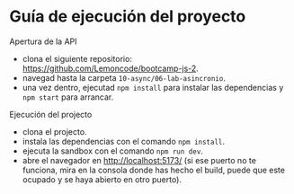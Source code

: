 # Guía de ejecución del proyecto

Apertura de la API

- clona el siguiente repositorio: <https://github.com/Lemoncode/bootcamp-js-2>.
- navegad hasta la carpeta `10-async/06-lab-asincronio`.
- una vez dentro, ejecutad `npm install` para instalar las dependencias y `npm start` para arrancar.

Ejecución del projecto

- clona el projecto.
- instala las dependencias con el comando `npm install`.
- ejecuta la sandbox con el comando `npm run dev`.
- abre el navegador en <http://localhost:5173/> (si ese puerto no te funciona, mira en la consola donde has hecho el build, puede que este ocupado y se haya abierto en otro puerto).
